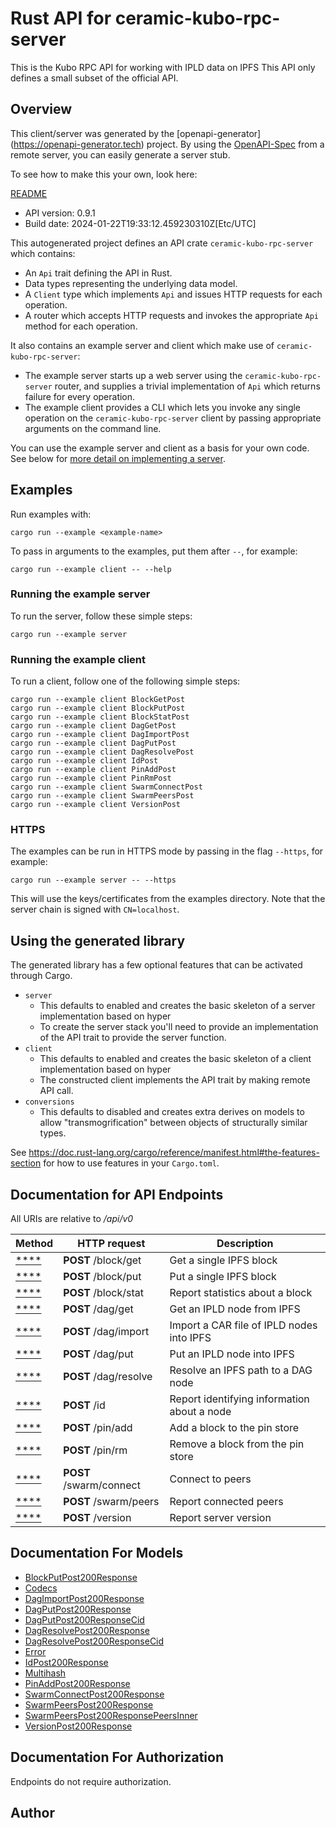 # Rust API for ceramic-kubo-rpc-server

This is the Kubo RPC API for working with IPLD data on IPFS This API only defines a small subset of the official API.


## Overview

This client/server was generated by the [openapi-generator]
(https://openapi-generator.tech) project.  By using the
[OpenAPI-Spec](https://github.com/OAI/OpenAPI-Specification) from a remote
server, you can easily generate a server stub.

To see how to make this your own, look here:

[README]((https://openapi-generator.tech))

- API version: 0.9.1
- Build date: 2024-01-22T19:33:12.459230310Z[Etc/UTC]



This autogenerated project defines an API crate `ceramic-kubo-rpc-server` which contains:
* An `Api` trait defining the API in Rust.
* Data types representing the underlying data model.
* A `Client` type which implements `Api` and issues HTTP requests for each operation.
* A router which accepts HTTP requests and invokes the appropriate `Api` method for each operation.

It also contains an example server and client which make use of `ceramic-kubo-rpc-server`:

* The example server starts up a web server using the `ceramic-kubo-rpc-server`
    router, and supplies a trivial implementation of `Api` which returns failure
    for every operation.
* The example client provides a CLI which lets you invoke
    any single operation on the `ceramic-kubo-rpc-server` client by passing appropriate
    arguments on the command line.

You can use the example server and client as a basis for your own code.
See below for [more detail on implementing a server](#writing-a-server).

## Examples

Run examples with:

```
cargo run --example <example-name>
```

To pass in arguments to the examples, put them after `--`, for example:

```
cargo run --example client -- --help
```

### Running the example server
To run the server, follow these simple steps:

```
cargo run --example server
```

### Running the example client
To run a client, follow one of the following simple steps:

```
cargo run --example client BlockGetPost
cargo run --example client BlockPutPost
cargo run --example client BlockStatPost
cargo run --example client DagGetPost
cargo run --example client DagImportPost
cargo run --example client DagPutPost
cargo run --example client DagResolvePost
cargo run --example client IdPost
cargo run --example client PinAddPost
cargo run --example client PinRmPost
cargo run --example client SwarmConnectPost
cargo run --example client SwarmPeersPost
cargo run --example client VersionPost
```

### HTTPS
The examples can be run in HTTPS mode by passing in the flag `--https`, for example:

```
cargo run --example server -- --https
```

This will use the keys/certificates from the examples directory. Note that the
server chain is signed with `CN=localhost`.

## Using the generated library

The generated library has a few optional features that can be activated through Cargo.

* `server`
    * This defaults to enabled and creates the basic skeleton of a server implementation based on hyper
    * To create the server stack you'll need to provide an implementation of the API trait to provide the server function.
* `client`
    * This defaults to enabled and creates the basic skeleton of a client implementation based on hyper
    * The constructed client implements the API trait by making remote API call.
* `conversions`
    * This defaults to disabled and creates extra derives on models to allow "transmogrification" between objects of structurally similar types.

See https://doc.rust-lang.org/cargo/reference/manifest.html#the-features-section for how to use features in your `Cargo.toml`.

## Documentation for API Endpoints

All URIs are relative to */api/v0*

Method | HTTP request | Description
------------- | ------------- | -------------
[****](docs/default_api.md#) | **POST** /block/get | Get a single IPFS block
[****](docs/default_api.md#) | **POST** /block/put | Put a single IPFS block
[****](docs/default_api.md#) | **POST** /block/stat | Report statistics about a block
[****](docs/default_api.md#) | **POST** /dag/get | Get an IPLD node from IPFS
[****](docs/default_api.md#) | **POST** /dag/import | Import a CAR file of IPLD nodes into IPFS
[****](docs/default_api.md#) | **POST** /dag/put | Put an IPLD node into IPFS
[****](docs/default_api.md#) | **POST** /dag/resolve | Resolve an IPFS path to a DAG node
[****](docs/default_api.md#) | **POST** /id | Report identifying information about a node
[****](docs/default_api.md#) | **POST** /pin/add | Add a block to the pin store
[****](docs/default_api.md#) | **POST** /pin/rm | Remove a block from the pin store
[****](docs/default_api.md#) | **POST** /swarm/connect | Connect to peers
[****](docs/default_api.md#) | **POST** /swarm/peers | Report connected peers
[****](docs/default_api.md#) | **POST** /version | Report server version


## Documentation For Models

 - [BlockPutPost200Response](docs/BlockPutPost200Response.md)
 - [Codecs](docs/Codecs.md)
 - [DagImportPost200Response](docs/DagImportPost200Response.md)
 - [DagPutPost200Response](docs/DagPutPost200Response.md)
 - [DagPutPost200ResponseCid](docs/DagPutPost200ResponseCid.md)
 - [DagResolvePost200Response](docs/DagResolvePost200Response.md)
 - [DagResolvePost200ResponseCid](docs/DagResolvePost200ResponseCid.md)
 - [Error](docs/Error.md)
 - [IdPost200Response](docs/IdPost200Response.md)
 - [Multihash](docs/Multihash.md)
 - [PinAddPost200Response](docs/PinAddPost200Response.md)
 - [SwarmConnectPost200Response](docs/SwarmConnectPost200Response.md)
 - [SwarmPeersPost200Response](docs/SwarmPeersPost200Response.md)
 - [SwarmPeersPost200ResponsePeersInner](docs/SwarmPeersPost200ResponsePeersInner.md)
 - [VersionPost200Response](docs/VersionPost200Response.md)


## Documentation For Authorization
Endpoints do not require authorization.


## Author



